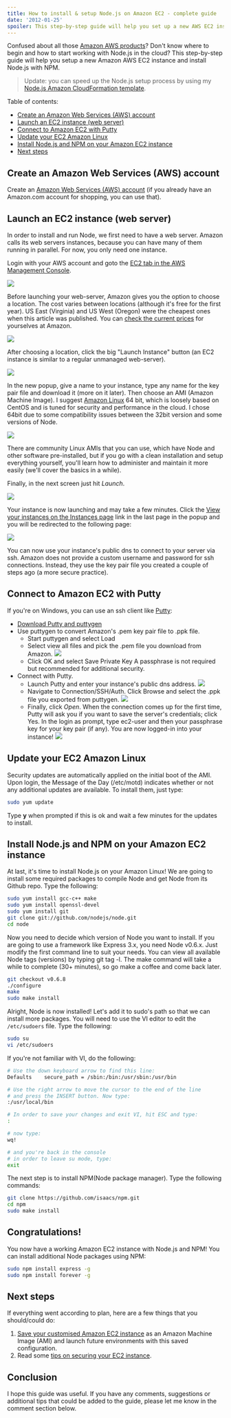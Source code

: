 ```yaml
---
title: How to install & setup Node.js on Amazon EC2 - complete guide
date: '2012-01-25'
spoiler: This step-by-step guide will help you set up a new AWS EC2 instance and install Node.
---
```


Confused about all those [Amazon AWS products](http://aws.amazon.com/products/)? Don't know where to begin and how to start working with Node.js in the cloud? This step-by-step guide will help you setup a new Amazon AWS EC2 instance and install Node.js with NPM.

> Update: you can speed up the Node.js setup process by using my [Node.js Amazon CloudFormation template](/node-js-amazon-cloudformation-template/).

Table of contents:

- [Create an Amazon Web Services (AWS) account](#createAccount)
- [Launch an EC2 instance (web server)](#launchInstance)
- [Connect to Amazon EC2 with Putty](#puttyConnect)
- [Update your EC2 Amazon Linux](#updateEC2)
- [Install Node.js and NPM on your Amazon EC2 instance](#installNode)
- [Next steps](#nextSteps)

## <span id="createAccount"></span> Create an Amazon Web Services (AWS) account

Create an [Amazon Web Services (AWS) account](https://aws-portal.amazon.com/gp/aws/developer/registration/index.html) (if you already have an Amazon.com account for shopping, you can use that).

## <span id="launchInstance"></span> Launch an EC2 instance (web server)

In order to install and run Node, we first need to have a web server. Amazon calls its web servers instances, because you can have many of them running in parallel. For now, you only need one instance.

Login with your AWS account and goto the [EC2 tab in the AWS Management Console](https://console.aws.amazon.com/ec2/home).

![](1.png)

Before launching your web-server, Amazon gives you the option to choose a location. The cost varies between locations (although it's free for the first year). US East (Virginia) and US West (Oregon) were the cheapest ones when this article was published. You can [check the current prices](http://aws.amazon.com/ec2/pricing/) for yourselves at Amazon.

![](2.png)

After choosing a location, click the big "Launch Instance" button (an EC2 instance is similar to a regular unmanaged web-server).

![](3.png)

In the new popup, give a name to your instance, type any name for the key pair file and download it (more on it later). Then choose an AMI (Amazon Machine Image). I suggest [Amazon Linux](http://aws.amazon.com/amazon-linux-ami/) 64 bit, which is loosely based on CentOS and is tuned for security and performance in the cloud. I chose 64bit due to some compatibility issues between the 32bit version and some versions of Node.

![](4.png)

There are community Linux AMIs that you can use, which have Node and other software pre-installed, but if you go with a clean installation and setup everything yourself, you'll learn how to administer and maintain it more easily (we'll cover the basics in a while).

Finally, in the next screen just hit _Launch_.

![](5.png)

Your instance is now launching and may take a few minutes. Click the [View your instances on the Instances page](https://console.aws.amazon.com/ec2/home?#s=Instances) link in the last page in the popup and you will be redirected to the following page:

![](6.png)

You can now use your instance's public dns to connect to your server via ssh. Amazon does not provide a custom username and password for ssh connections. Instead, they use the key pair file you created a couple of steps ago (a more secure practice).

## <span id="puttyConnect"></span> Connect to Amazon EC2 with Putty

If you're on Windows, you can use an ssh client like [Putty](http://www.chiark.greenend.org.uk/~sgtatham/putty/download.html):

- [Download Putty and puttygen](http://www.chiark.greenend.org.uk/~sgtatham/putty/download.html)
- Use puttygen to convert Amazon's .pem key pair file to .ppk file.
  - Start puttygen and select Load
  - Select view all files and pick the .pem file you download from Amazon.
    ![](7.png)
  - Click OK and select Save Private Key A passphrase is not required but recommended for additional security.
- Connect with Putty.
  - Launch Putty and enter your instance's public dns address.
    ![](8.png)
  - Navigate to Connection/SSH/Auth. Click Browse and select the .ppk file you exported from puttygen.
    ![](9.png)
  - Finally, click _Open_. When the connection comes up for the first time, Putty will ask you if you want to save the server's credentials; click Yes. In the login as prompt, type ec2-user and then your passphrase key for your key pair (if any). You are now logged-in into your instance!
    ![](10.png)

## <span id="updateEC2"></span> Update your EC2 Amazon Linux

Security updates are automatically applied on the initial boot of the AMI. Upon login, the Message of the Day (/etc/motd) indicates whether or not any additional updates are available. To install them, just type:

```bash
sudo yum update
```

Type **y** when prompted if this is ok and wait a few minutes for the updates to install.

## <span id="installNode"></span> Install Node.js and NPM on your Amazon EC2 instance

At last, it's time to install Node.js on your Amazon Linux! We are going to install some required packages to compile Node and get Node from its Github repo. Type the following:

```bash
sudo yum install gcc-c++ make
sudo yum install openssl-devel
sudo yum install git
git clone git://github.com/nodejs/node.git
cd node
```

Now you need to decide which version of Node you want to install. If you are going to use a framework like Express 3.x, you need Node v0.6.x. Just modify the first command line to suit your needs. You can view all available Node tags (versions) by typing git tag -l. The make command will take a while to complete (30+ minutes), so go make a coffee and come back later.

```bash
git checkout v0.6.8
./configure
make
sudo make install
```

Alright, Node is now installed! Let's add it to sudo's path so that we can install more packages. You will need to use the VI editor to edit the `/etc/sudoers` file. Type the following:

```bash
sudo su
vi /etc/sudoers
```

If you're not familiar with VI, do the following:

```bash
# Use the down keyboard arrow to find this line:
Defaults    secure_path = /sbin:/bin:/usr/sbin:/usr/bin

# Use the right arrow to move the cursor to the end of the line
# and press the INSERT button. Now type:
:/usr/local/bin

# In order to save your changes and exit VI, hit ESC and type:
:

# now type:
wq!

# and you're back in the console
# in order to leave su mode, type:
exit
```

The next step is to install NPM(Node package manager). Type the following commands:

```bash
git clone https://github.com/isaacs/npm.git
cd npm
sudo make install
```

## Congratulations!

You now have a working Amazon EC2 instance with Node.js and NPM! You can install additional Node packages using NPM:

```bash
sudo npm install express -g
sudo npm install forever -g
```

## <span id="nextSteps"></span> Next steps

If everything went according to plan, here are a few things that you should/could do:

1. [Save your customised Amazon EC2 instance](http://docs.amazonwebservices.com/gettingstarted/latest/wah-linux/getting-started-create-custom-ami.html) as an Amazon Machine Image (AMI) and launch future environments with this saved configuration.
2. Read some [tips on securing your EC2 instance](http://aws.amazon.com/articles/1233).

## Conclusion

I hope this guide was useful. If you have any comments, suggestions or additional tips that could be added to the guide, please let me know in the comment section below.
